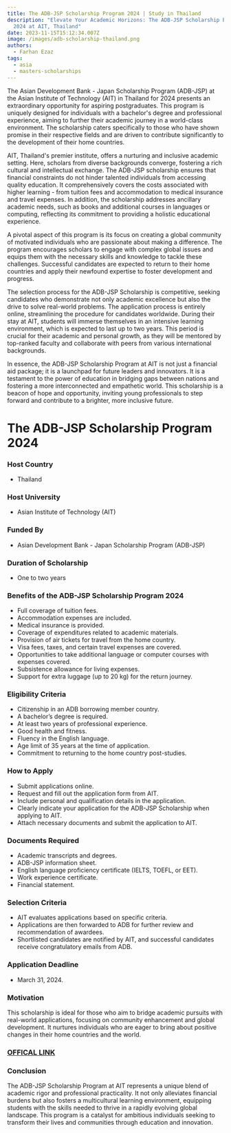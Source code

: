 ```yaml
---
title: The ADB-JSP Scholarship Program 2024 | Study in Thailand
description: "Elevate Your Academic Horizons: The ADB-JSP Scholarship Program
  2024 at AIT, Thailand"
date: 2023-11-15T15:12:34.007Z
image: /images/adb-scholarship-thailand.png
authors:
  - Farhan Ezaz
tags:
  - asia
  - masters-scholarships
---
```

The Asian Development Bank - Japan Scholarship Program (ADB-JSP) at the Asian Institute of Technology (AIT) in Thailand for 2024 presents an extraordinary opportunity for aspiring postgraduates. This program is uniquely designed for individuals with a bachelor's degree and professional experience, aiming to further their academic journey in a world-class environment. The scholarship caters specifically to those who have shown promise in their respective fields and are driven to contribute significantly to the development of their home countries. 

AIT, Thailand's premier institute, offers a nurturing and inclusive academic setting. Here, scholars from diverse backgrounds converge, fostering a rich cultural and intellectual exchange. The ADB-JSP scholarship ensures that financial constraints do not hinder talented individuals from accessing quality education. It comprehensively covers the costs associated with higher learning - from tuition fees and accommodation to medical insurance and travel expenses. In addition, the scholarship addresses ancillary academic needs, such as books and additional courses in languages or computing, reflecting its commitment to providing a holistic educational experience.

A pivotal aspect of this program is its focus on creating a global community of motivated individuals who are passionate about making a difference. The program encourages scholars to engage with complex global issues and equips them with the necessary skills and knowledge to tackle these challenges. Successful candidates are expected to return to their home countries and apply their newfound expertise to foster development and progress.

The selection process for the ADB-JSP Scholarship is competitive, seeking candidates who demonstrate not only academic excellence but also the drive to solve real-world problems. The application process is entirely online, streamlining the procedure for candidates worldwide. During their stay at AIT, students will immerse themselves in an intensive learning environment, which is expected to last up to two years. This period is crucial for their academic and personal growth, as they will be mentored by top-ranked faculty and collaborate with peers from various international backgrounds.

In essence, the ADB-JSP Scholarship Program at AIT is not just a financial aid package; it is a launchpad for future leaders and innovators. It is a testament to the power of education in bridging gaps between nations and fostering a more interconnected and empathetic world. This scholarship is a beacon of hope and opportunity, inviting young professionals to step forward and contribute to a brighter, more inclusive future.

# The ADB-JSP Scholarship Program 2024

### **Host Country**

* Thailand

### **Host University**

* Asian Institute of Technology (AIT)

### **Funded By**

* Asian Development Bank - Japan Scholarship Program (ADB-JSP)

### **Duration of Scholarship**

* One to two years

### **Benefits of the ADB-JSP Scholarship Program 2024**

* Full coverage of tuition fees.
* Accommodation expenses are included.
* Medical insurance is provided.
* Coverage of expenditures related to academic materials.
* Provision of air tickets for travel from the home country.
* Visa fees, taxes, and certain travel expenses are covered.
* Opportunities to take additional language or computer courses with expenses covered.
* Subsistence allowance for living expenses.
* Support for extra luggage (up to 20 kg) for the return journey.

### **Eligibility Criteria**

* Citizenship in an ADB borrowing member country.
* A bachelor’s degree is required.
* At least two years of professional experience.
* Good health and fitness.
* Fluency in the English language.
* Age limit of 35 years at the time of application.
* Commitment to returning to the home country post-studies.

### **How to Apply**

* Submit applications online.
* Request and fill out the application form from AIT.
* Include personal and qualification details in the application.
* Clearly indicate your application for the ADB-JSP Scholarship when applying to AIT.
* Attach necessary documents and submit the application to AIT.

### **Documents Required**

* Academic transcripts and degrees.
* ADB-JSP information sheet.
* English language proficiency certificate (IELTS, TOEFL, or EET).
* Work experience certificate.
* Financial statement.

### **Selection Criteria**

* AIT evaluates applications based on specific criteria.
* Applications are then forwarded to ADB for further review and recommendation of awardees.
* Shortlisted candidates are notified by AIT, and successful candidates receive congratulatory emails from ADB.

### **Application Deadline**

* March 31, 2024.

### **Motivation**

This scholarship is ideal for those who aim to bridge academic pursuits with real-world applications, focusing on community enhancement and global development. It nurtures individuals who are eager to bring about positive changes in their home countries and the world.

### [O﻿FFICAL LINK](https://ait.ac.th/financial/joint-japan-world-bank-graduate-scholarship-program/)

### **Conclusion**

The ADB-JSP Scholarship Program at AIT represents a unique blend of academic rigor and professional practicality. It not only alleviates financial burdens but also fosters a multicultural learning environment, equipping students with the skills needed to thrive in a rapidly evolving global landscape. This program is a catalyst for ambitious individuals seeking to transform their lives and communities through education and innovation.